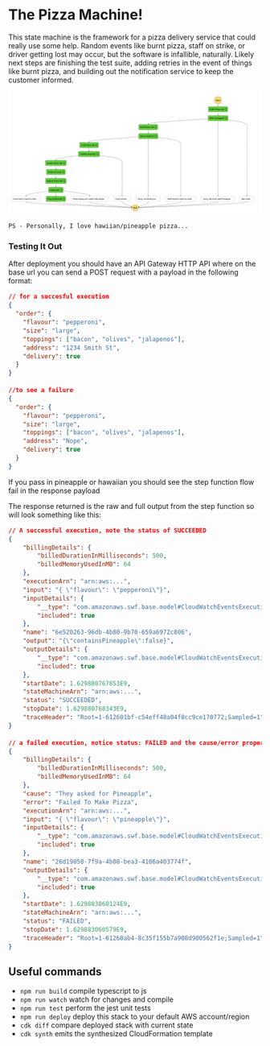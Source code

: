 # The Pizza Machine!

This state machine is the framework for a pizza delivery service that could really use some help.  Random events like burnt pizza, staff on strike, or driver getting lost may occur, but the software is infallible, naturally.  Likely next steps are finishing the test suite, adding retries in the event of things like burnt pizza, and building out the notification service to keep the customer informed.

![Architecture](img/Architecture.png)

`PS - Personally, I love hawiian/pineapple pizza...`

### Testing It Out

After deployment you should have an API Gateway HTTP API where on the base url you can send a POST request with a payload in the following format:

```json
// for a succesful execution
{
  "order": {
    "flavour": "pepperoni",
    "size": "large",
    "toppings": ["bacon", "olives", "jalapenos"],
    "address": "1234 Smith St",
    "delivery": true
  }
}

//to see a failure
{
  "order": {
    "flavour": "pepperoni",
    "size": "large",
    "toppings": ["bacon", "olives", "jalapenos"],
    "address": "Nope",
    "delivery": true
  }
}
```

If you pass in pineapple or hawaiian you should see the step function flow fail in the response payload

The response returned is the raw and full output from the step function so will look something like this:

```json
// A successful execution, note the status of SUCCEEDED
{
    "billingDetails": {
        "billedDurationInMilliseconds": 500,
        "billedMemoryUsedInMB": 64
    },
    "executionArn": "arn:aws:...",
    "input": "{ \"flavour\": \"pepperoni\"}",
    "inputDetails": {
        "__type": "com.amazonaws.swf.base.model#CloudWatchEventsExecutionDataDetails",
        "included": true
    },
    "name": "6e520263-96db-4b80-9b70-659a6972c806",
    "output": "{\"containsPineapple\":false}",
    "outputDetails": {
        "__type": "com.amazonaws.swf.base.model#CloudWatchEventsExecutionDataDetails",
        "included": true
    },
    "startDate": 1.629880767853E9,
    "stateMachineArn": "arn:aws:...",
    "status": "SUCCEEDED",
    "stopDate": 1.629880768343E9,
    "traceHeader": "Root=1-612601bf-c54eff48a04f8cc9ce170772;Sampled=1"
}

// a failed execution, notice status: FAILED and the cause/error properties
{
    "billingDetails": {
        "billedDurationInMilliseconds": 500,
        "billedMemoryUsedInMB": 64
    },
    "cause": "They asked for Pineapple",
    "error": "Failed To Make Pizza",
    "executionArn": "arn:aws:...",
    "input": "{ \"flavour\": \"pineapple\"}",
    "inputDetails": {
        "__type": "com.amazonaws.swf.base.model#CloudWatchEventsExecutionDataDetails",
        "included": true
    },
    "name": "26d19050-7f9a-4b08-bea3-4106a403774f",
    "outputDetails": {
        "__type": "com.amazonaws.swf.base.model#CloudWatchEventsExecutionDataDetails",
        "included": true
    },
    "startDate": 1.629883060124E9,
    "stateMachineArn": "arn:aws:...",
    "status": "FAILED",
    "stopDate": 1.629883060579E9,
    "traceHeader": "Root=1-61260ab4-8c35f155b7a908d900562f1e;Sampled=1"
}
```

## Useful commands

 * `npm run build`   compile typescript to js
 * `npm run watch`   watch for changes and compile
 * `npm run test`    perform the jest unit tests
 * `npm run deploy`      deploy this stack to your default AWS account/region
 * `cdk diff`        compare deployed stack with current state
 * `cdk synth`       emits the synthesized CloudFormation template
